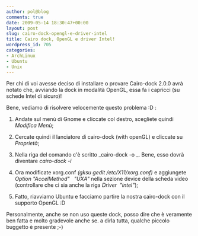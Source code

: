 ```yaml
---
author: pol@blog
comments: true
date: 2009-05-14 18:30:47+00:00
layout: post
slug: cairo-dock-opengl-e-driver-intel
title: Cairo dock, OpenGL e driver Intel!
wordpress_id: 705
categories:
- ArchLinux
- Ubuntu
- Unix
---
```


Per chi di voi avesse deciso di installare o provare Cairo-dock 2.0.0 avrà notato che, avviando la dock in modalità OpenGL, essa fa i capricci (su schede Intel di sicuro)!

Bene, vediamo di risolvere velocemente questo problema :D :



	
  1. Andate sul menù di Gnome e cliccate col destro, scegliete quindi _Modifica Menù_;

	
  2. Cercate quindi il lanciatore di cairo-dock (with openGL) e cliccate su _Proprietà_;

	
  3. Nella riga del comando c'è scritto _cairo-dock -o _. Bene, esso dovrà diventare _cairo-dock -i_

	
  4. Ora modificate xorg.conf _(gksu gedit /etc/X11/xorg.conf)_ e aggiungete _Option "AccelMethod"   "UXA"_ nella sezione device della scheda video (controllare che ci sia anche la riga _Driver  "intel"_);

	
  5. Fatto, riavviamo Ubuntu e facciamo partire la nostra cairo-dock con il supporto OpenGL :D


Personalmente, anche se non uso queste dock, posso dire che è veramente ben fatta e molto gradevole anche se. a dirla tutta, qualche piccolo buggetto è presente ;-)
